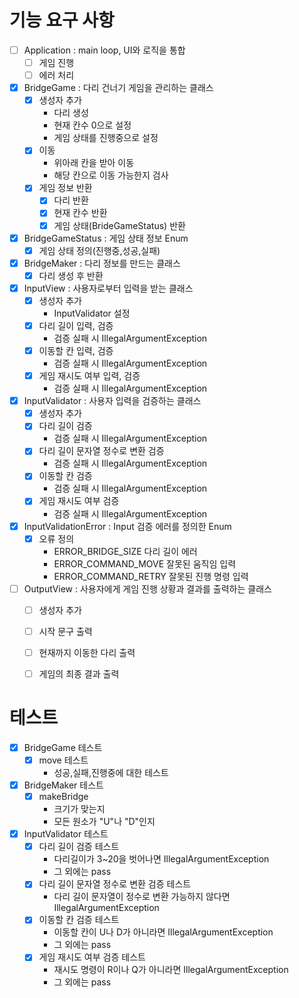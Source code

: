 # 기능 요구 사항
- [ ] Application : main loop, UI와 로직을 통합
  - [ ] 게임 진행
  - [ ] 에러 처리

- [x] BridgeGame : 다리 건너기 게임을 관리하는 클래스
    - [x] 생성자 추가
        - 다리 생성
        - 현재 칸수 0으로 설정
        - 게임 상태를 진행중으로 설정
    - [x] 이동
        - 위아래 칸을 받아 이동
        - 해당 칸으로 이동 가능한지 검사
    - [x] 게임 정보 반환
        - [x] 다리 반환
        - [x] 현재 칸수 반환
        - [x] 게임 상태(BrideGameStatus) 반환

- [x] BridgeGameStatus : 게임 상태 정보 Enum
    - [x] 게임 상태 정의(진행중,성공,실패)

- [x] BridgeMaker : 다리 정보를 만드는 클래스
    - [x] 다리 생성 후 반환

- [x] InputView : 사용자로부터 입력을 받는 클래스
    - [x] 생성자 추가
      - InputValidator 설정
    - [x] 다리 길이 입력, 검증
      - 검증 실패 시 IllegalArgumentException
    - [x] 이동할 칸 입력, 검증
      - 검증 실패 시 IllegalArgumentException
    - [x] 게임 재시도 여부 입력, 검증
      - 검증 실패 시 IllegalArgumentException

- [x] InputValidator : 사용자 입력을 검증하는 클래스
    - [x] 생성자 추가
    - [x] 다리 길이 검증
        - 검증 실패 시 IllegalArgumentException
    - [x] 다리 길이 문자열 정수로 변환 검증
        - 검증 실패 시 IllegalArgumentException
    - [x] 이동할 칸 검증
        - 검증 실패 시 IllegalArgumentException
    - [x] 게임 재시도 여부 검증
        - 검증 실패 시 IllegalArgumentException

- [x] InputValidationError : Input 검증 에러를 정의한 Enum
  - [x] 오류 정의
    - ERROR_BRIDGE_SIZE 다리 길이 에러
    - ERROR_COMMAND_MOVE 잘못된 움직임 입력
    - ERROR_COMMAND_RETRY 잘못된 진행 명령 입력

- [ ] OutputView : 사용자에게 게임 진행 상황과 결과를 출력하는 클래스
  - [ ] 생성자 추가
  - [ ] 시작 문구 출력
  - [ ] 현재까지 이동한 다리 출력
  - [ ] 게임의 최종 결과 출력


# 테스트
- [x] BridgeGame 테스트
  - [x] move 테스트
    - 성공,실패,진행중에 대한 테스트

- [x] BridgeMaker 테스트
  - [x] makeBridge
    - 크기가 맞는지
    - 모든 원소가 "U"나 "D"인지

- [x] InputValidator 테스트
    - [x] 다리 길이 검증 테스트
        - 다리길이가 3~20을 벗어나면 IllegalArgumentException
        - 그 외에는 pass
    - [x] 다리 길이 문자열 정수로 변환 검증 테스트
        - 다리 길이 문자열이 정수로 변환 가능하지 않다면 IllegalArgumentException
    - [x] 이동할 칸 검증 테스트
        - 이동할 칸이 U나 D가 아니라면 IllegalArgumentException
        - 그 외에는 pass
    - [x] 게임 재시도 여부 검증 테스트
        - 재시도 명령이 R이나 Q가 아니라면 IllegalArgumentException
        - 그 외에는 pass

